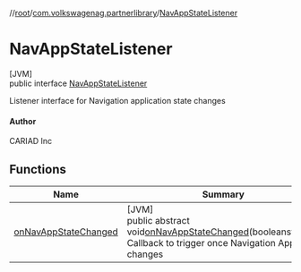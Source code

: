 //[root](../../../index.md)/[com.volkswagenag.partnerlibrary](../index.md)/[NavAppStateListener](index.md)

# NavAppStateListener

[JVM]\
public interface [NavAppStateListener](index.md)

Listener interface for Navigation application state changes

#### Author

CARIAD Inc

## Functions

| Name | Summary |
|---|---|
| [onNavAppStateChanged](on-nav-app-state-changed.md) | [JVM]<br>public abstract void[onNavAppStateChanged](on-nav-app-state-changed.md)(booleanstarted)<br>Callback to trigger once Navigation App state changes |
